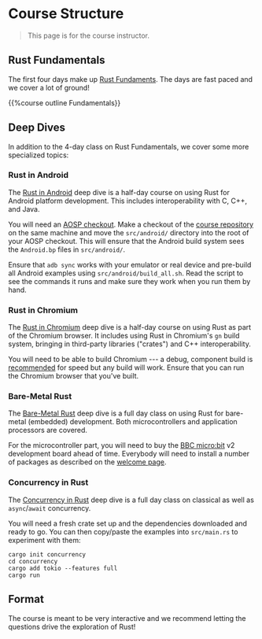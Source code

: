 # Course Structure

> This page is for the course instructor.

## Rust Fundamentals

The first four days make up [Rust Fundaments](../welcome-day-1.md). The days are
fast paced and we cover a lot of ground!

{{%course outline Fundamentals}}

## Deep Dives

In addition to the 4-day class on Rust Fundamentals, we cover some more
specialized topics:

### Rust in Android

The [Rust in Android](../android.md) deep dive is a half-day course on using
Rust for Android platform development. This includes interoperability with C,
C++, and Java.

You will need an [AOSP checkout][1]. Make a checkout of the
[course repository][2] on the same machine and move the `src/android/` directory
into the root of your AOSP checkout. This will ensure that the Android build
system sees the `Android.bp` files in `src/android/`.

Ensure that `adb sync` works with your emulator or real device and pre-build all
Android examples using `src/android/build_all.sh`. Read the script to see the
commands it runs and make sure they work when you run them by hand.

[1]: https://source.android.com/docs/setup/download/downloading
[2]: https://github.com/google/comprehensive-rust

### Rust in Chromium

The [Rust in Chromium](../chromium.md) deep dive is a half-day course on using
Rust as part of the Chromium browser. It includes using Rust in Chromium's `gn`
build system, bringing in third-party libraries ("crates") and C++
interoperability.

You will need to be able to build Chromium --- a debug, component build is
[recommended](../chromium/setup.md) for speed but any build will work. Ensure
that you can run the Chromium browser that you've built.

### Bare-Metal Rust

The [Bare-Metal Rust](../bare-metal.md) deep dive is a full day class on using
Rust for bare-metal (embedded) development. Both microcontrollers and
application processors are covered.

For the microcontroller part, you will need to buy the
[BBC micro:bit](https://microbit.org/) v2 development board ahead of time.
Everybody will need to install a number of packages as described on the
[welcome page](../bare-metal.md).

### Concurrency in Rust

The [Concurrency in Rust](../concurrency.md) deep dive is a full day class on
classical as well as `async`/`await` concurrency.

You will need a fresh crate set up and the dependencies downloaded and ready to
go. You can then copy/paste the examples into `src/main.rs` to experiment with
them:

```shell
cargo init concurrency
cd concurrency
cargo add tokio --features full
cargo run
```

## Format

The course is meant to be very interactive and we recommend letting the
questions drive the exploration of Rust!
